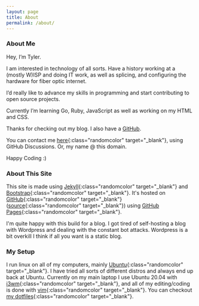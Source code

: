 ```yaml
---
layout: page 
title: About
permalink: /about/
---
```



<h3 class="randomcolor pb-3 text-center">About Me</h3>

Hey, I’m Tyler.  

I am interested in technology of all sorts. Have a history working at a (mostly W)ISP and doing IT work, as well as splicing, and configuring the hardware for fiber optic internet.  

I’d really like to advance my skills in programming and start contributing to open source projects.  

Currently I’m learning Go, Ruby, JavaScript as well as working on my HTML and CSS.  

Thanks for checking out my blog. I also have a <a class="randomcolor" href="https://github.com/unclassedpenguin" target="_blank">GitHub</a>.  

You can contact me [here](https://github.com/UnclassedPenguin/UnclassedPenguin/discussions/1){:class="randomcolor" target="_blank"}<!--_-->, using GitHub Discussions. Or, my name @ this domain.  

Happy Coding :)  


<h3 class="randomcolor pb-3 text-center">About This Site</h3>

This site is made using [Jekyll](https://jekyllrb.com/){:class="randomcolor" target="_blank"}<!--_--> and [Bootstrap](https://getbootstrap.com/){:class="randomcolor" target="_blank"}<!--_-->. It's hosted on [GitHub](https://github.com){:class="randomcolor" target="_blank"}<!--_-->([source](https://github.com/UnclassedPenguin/unclassedpenguin.github.io){:class="randomcolor" target="_blank"}<!--_-->) using [GitHub Pages](https://docs.github.com/en/pages){:class="randomcolor" target="_blank"}<!--_-->.  

I'm quite happy with this build for a blog. I got tired of self-hosting a blog with Wordpress and dealing with the constant bot attacks. Wordpress is a bit overkill I think if all you want is a static blog.


<h3 class="randomcolor pb-3 text-center">My Setup</h3>

I run linux on all of my computers, mainly [Ubuntu](https://ubuntu.com/){:class="randomcolor" target="_blank"}<!--_-->. I have tried all sorts of different distros and always end up back at Ubuntu. Currently on my main laptop I use Ubuntu 20.04 with [i3wm](https://i3wm.org/){:class="randomcolor" target="_blank"}<!--_-->, and all of my editing/coding is done with [vim](https://vim.org){:class="randomcolor" target="_blank"}<!--_-->. You can checkout [my dotfiles](https://github.com/unclassedpenguin/dotfiles){:class="randomcolor" target="_blank"}<!--_-->. 


